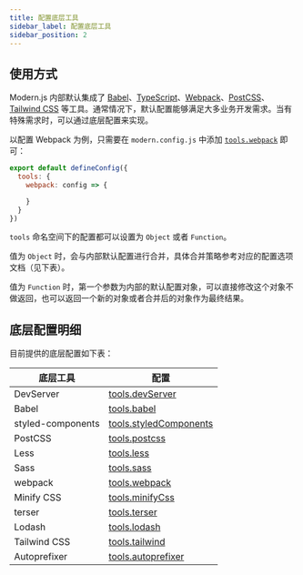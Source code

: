 ```yaml
---
title: 配置底层工具
sidebar_label: 配置底层工具
sidebar_position: 2
---
```



## 使用方式

Modern.js 内部默认集成了 [Babel](https://babeljs.io/)、[TypeScript](https://www.typescriptlang.org/)、[Webpack](https://webpack.js.org/)、[PostCSS](https://postcss.org/)、[Tailwind CSS](https://tailwindcss.com/) 等工具。通常情况下，默认配置能够满足大多业务开发需求。当有特殊需求时，可以通过底层配置来实现。

以配置 Webpack 为例，只需要在 `modern.config.js` 中添加 [`tools.webpack`](/docs/apis/config/tools/webpack) 即可：

```js title="modern.config.js"
export default defineConfig({
  tools: {
    webpack: config => {

    }
  }
})
```

`tools` 命名空间下的配置都可以设置为 `Object` 或者 `Function`。

值为 `Object` 时，会与内部默认配置进行合并，具体合并策略参考对应的配置选项文档（见下表）。

值为 `Function` 时，第一个参数为内部的默认配置对象，可以直接修改这个对象不做返回，也可以返回一个新的对象或者合并后的对象作为最终结果。

## 底层配置明细

目前提供的底层配置如下表：

| 底层工具 | 配置   |
| -------- | --------- |
| DevServer | [tools.devServer](/docs/apis/config/tools/dev-server) |
| Babel | [tools.babel](/docs/apis/config/tools/babel)|
| styled-components | [tools.styledComponents](/docs/apis/config/tools/styled-components)|
| PostCSS | [tools.postcss](/docs/apis/config/tools/postcss)|
| Less | [tools.less](/docs/apis/config/tools/less) |
| Sass | [tools.sass](/docs/apis/config/tools/sass) |
| webpack | [tools.webpack](/docs/apis/config/tools/webpack)|
| Minify CSS | [tools.minifyCss](/docs/apis/config/tools/minify-css)|
| terser | [tools.terser](/docs/apis/config/tools/terser)|
| Lodash | [tools.lodash](/docs/apis/config/tools/lodash)|
| Tailwind CSS | [tools.tailwind](/docs/apis/config/tools/tailwindcss) |
| Autoprefixer | [tools.autoprefixer](/docs/apis/config/tools/autoprefixer) |
